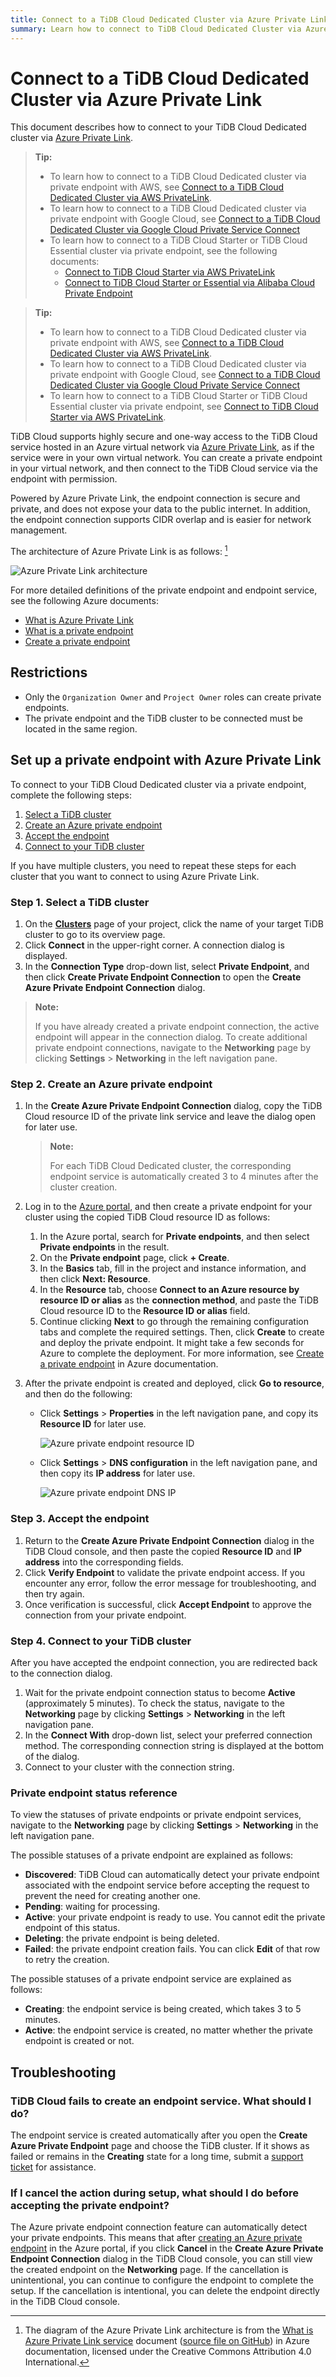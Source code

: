 ```yaml
---
title: Connect to a TiDB Cloud Dedicated Cluster via Azure Private Link
summary: Learn how to connect to TiDB Cloud Dedicated Cluster via Azure Private Link.
---
```


# Connect to a TiDB Cloud Dedicated Cluster via Azure Private Link

This document describes how to connect to your TiDB Cloud Dedicated cluster via [Azure Private Link](https://learn.microsoft.com/en-us/azure/private-link/private-link-overview).

<CustomContent language="en,zh">

> **Tip:**
>
> - To learn how to connect to a TiDB Cloud Dedicated cluster via private endpoint with AWS, see [Connect to a TiDB Cloud Dedicated Cluster via AWS PrivateLink](/tidb-cloud/set-up-private-endpoint-connections.md).
> - To learn how to connect to a TiDB Cloud Dedicated cluster via private endpoint with Google Cloud, see [Connect to a TiDB Cloud Dedicated Cluster via Google Cloud Private Service Connect](/tidb-cloud/set-up-private-endpoint-connections-on-google-cloud.md)
> - To learn how to connect to a TiDB Cloud Starter or TiDB Cloud Essential cluster via private endpoint, see the following documents:
>     - [Connect to TiDB Cloud Starter via AWS PrivateLink](/tidb-cloud/set-up-private-endpoint-connections-serverless.md)
>     - [Connect to TiDB Cloud Starter or Essential via Alibaba Cloud Private Endpoint](/tidb-cloud/set-up-private-endpoint-connections-on-alibaba-cloud.md)

</CustomContent>

<CustomContent language="ja">

> **Tip:**
>
> - To learn how to connect to a TiDB Cloud Dedicated cluster via private endpoint with AWS, see [Connect to a TiDB Cloud Dedicated Cluster via AWS PrivateLink](/tidb-cloud/set-up-private-endpoint-connections.md).
> - To learn how to connect to a TiDB Cloud Dedicated cluster via private endpoint with Google Cloud, see [Connect to a TiDB Cloud Dedicated Cluster via Google Cloud Private Service Connect](/tidb-cloud/set-up-private-endpoint-connections-on-google-cloud.md)
> - To learn how to connect to a TiDB Cloud Starter or TiDB Cloud Essential cluster via private endpoint, see [Connect to TiDB Cloud Starter via AWS PrivateLink](/tidb-cloud/set-up-private-endpoint-connections-serverless.md).

</CustomContent>

TiDB Cloud supports highly secure and one-way access to the TiDB Cloud service hosted in an Azure virtual network via [Azure Private Link](https://learn.microsoft.com/en-us/azure/private-link/private-link-overview), as if the service were in your own virtual network. You can create a private endpoint in your virtual network, and then connect to the TiDB Cloud service via the endpoint with permission.

Powered by Azure Private Link, the endpoint connection is secure and private, and does not expose your data to the public internet. In addition, the endpoint connection supports CIDR overlap and is easier for network management.

The architecture of Azure Private Link is as follows: [^1]

![Azure Private Link architecture](/media/tidb-cloud/azure-private-endpoint-arch.png)

For more detailed definitions of the private endpoint and endpoint service, see the following Azure documents:

- [What is Azure Private Link](https://learn.microsoft.com/en-us/azure/private-link/private-link-overview)
- [What is a private endpoint](https://learn.microsoft.com/en-us/azure/private-link/private-endpoint-overview)
- [Create a private endpoint](https://learn.microsoft.com/en-us/azure/private-link/create-private-endpoint-portal?tabs=dynamic-ip)

## Restrictions

- Only the `Organization Owner` and `Project Owner` roles can create private endpoints.
- The private endpoint and the TiDB cluster to be connected must be located in the same region.

## Set up a private endpoint with Azure Private Link

To connect to your TiDB Cloud Dedicated cluster via a private endpoint, complete the following steps:

1. [Select a TiDB cluster](#step-1-select-a-tidb-cluster)
2. [Create an Azure private endpoint](#step-2-create-an-azure-private-endpoint)
3. [Accept the endpoint](#step-3-accept-the-endpoint)
4. [Connect to your TiDB cluster](#step-4-connect-to-your-tidb-cluster)

If you have multiple clusters, you need to repeat these steps for each cluster that you want to connect to using Azure Private Link.

### Step 1. Select a TiDB cluster

1. On the [**Clusters**](https://tidbcloud.com/project/clusters) page of your project, click the name of your target TiDB cluster to go to its overview page.
2. Click **Connect** in the upper-right corner. A connection dialog is displayed.
3. In the **Connection Type** drop-down list, select **Private Endpoint**, and then click **Create Private Endpoint Connection** to open the **Create Azure Private Endpoint Connection** dialog.

> **Note:**
>
> If you have already created a private endpoint connection, the active endpoint will appear in the connection dialog. To create additional private endpoint connections, navigate to the **Networking** page by clicking **Settings** > **Networking** in the left navigation pane.

### Step 2. Create an Azure private endpoint

1. In the **Create Azure Private Endpoint Connection** dialog, copy the TiDB Cloud resource ID of the private link service and leave the dialog open for later use.

    > **Note:**
    >
    > For each TiDB Cloud Dedicated cluster, the corresponding endpoint service is automatically created 3 to 4 minutes after the cluster creation.

2. Log in to the [Azure portal](https://portal.azure.com/), and then create a private endpoint for your cluster using the copied TiDB Cloud resource ID as follows:

    1. In the Azure portal, search for **Private endpoints**, and then select **Private endpoints** in the result.
    2. On the **Private endpoint** page, click **+ Create**.
    3. In the **Basics** tab, fill in the project and instance information, and then click **Next: Resource**.
    4. In the **Resource** tab, choose **Connect to an Azure resource by resource ID or alias** as the **connection method**, and paste the TiDB Cloud resource ID to the **Resource ID or alias** field.
    5. Continue clicking **Next** to go through the remaining configuration tabs and complete the required settings. Then, click **Create** to create and deploy the private endpoint. It might take a few seconds for Azure to complete the deployment. For more information, see [Create a private endpoint](https://learn.microsoft.com/en-us/azure/private-link/create-private-endpoint-portal?tabs=dynamic-ip#create-a-private-endpoint) in Azure documentation.

3. After the private endpoint is created and deployed, click **Go to resource**, and then do the following:

     - Click **Settings** > **Properties** in the left navigation pane, and copy its **Resource ID** for later use.

         ![Azure private endpoint resource ID](/media/tidb-cloud/azure-private-endpoint-resource-id.png)

     - Click **Settings** > **DNS configuration** in the left navigation pane, and then copy its **IP address** for later use.

         ![Azure private endpoint DNS IP](/media/tidb-cloud/azure-private-endpoint-dns-ip.png)

### Step 3. Accept the endpoint

1. Return to the **Create Azure Private Endpoint Connection** dialog in the TiDB Cloud console, and then paste the copied **Resource ID** and **IP address** into the corresponding fields.
2. Click **Verify Endpoint** to validate the private endpoint access. If you encounter any error, follow the error message for troubleshooting, and then try again.
3. Once verification is successful, click **Accept Endpoint** to approve the connection from your private endpoint.

### Step 4. Connect to your TiDB cluster

After you have accepted the endpoint connection, you are redirected back to the connection dialog.

1. Wait for the private endpoint connection status to become **Active** (approximately 5 minutes). To check the status, navigate to the **Networking** page by clicking **Settings** > **Networking** in the left navigation pane.
2. In the **Connect With** drop-down list, select your preferred connection method. The corresponding connection string is displayed at the bottom of the dialog.
3. Connect to your cluster with the connection string.

### Private endpoint status reference

To view the statuses of private endpoints or private endpoint services, navigate to the **Networking** page by clicking **Settings** > **Networking** in the left navigation pane.

The possible statuses of a private endpoint are explained as follows:

- **Discovered**: TiDB Cloud can automatically detect your private endpoint associated with the endpoint service before accepting the request to prevent the need for creating another one.
- **Pending**: waiting for processing.
- **Active**: your private endpoint is ready to use. You cannot edit the private endpoint of this status.
- **Deleting**: the private endpoint is being deleted.
- **Failed**: the private endpoint creation fails. You can click **Edit** of that row to retry the creation.

The possible statuses of a private endpoint service are explained as follows:

- **Creating**: the endpoint service is being created, which takes 3 to 5 minutes.
- **Active**: the endpoint service is created, no matter whether the private endpoint is created or not.

## Troubleshooting

### TiDB Cloud fails to create an endpoint service. What should I do?

The endpoint service is created automatically after you open the **Create Azure Private Endpoint** page and choose the TiDB cluster. If it shows as failed or remains in the **Creating** state for a long time, submit a [support ticket](/tidb-cloud/tidb-cloud-support.md) for assistance.

### If I cancel the action during setup, what should I do before accepting the private endpoint?

The Azure private endpoint connection feature can automatically detect your private endpoints. This means that after [creating an Azure private endpoint](#step-2-create-an-azure-private-endpoint) in the Azure portal, if you click **Cancel** in the **Create Azure Private Endpoint Connection** dialog in the TiDB Cloud console, you can still view the created endpoint on the **Networking** page. If the cancellation is unintentional, you can continue to configure the endpoint to complete the setup. If the cancellation is intentional, you can delete the endpoint directly in the TiDB Cloud console.

[^1]: The diagram of the Azure Private Link architecture is from the [What is Azure Private Link service](https://learn.microsoft.com/en-us/azure/private-link/private-link-service-overview) document ([source file on GitHub](https://github.com/MicrosoftDocs/azure-docs/blob/main/articles/private-link/private-link-service-overview.md)) in Azure documentation, licensed under the Creative Commons Attribution 4.0 International.